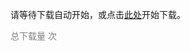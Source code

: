 <script>
    window.onload = function () {
        var link = document.createElement('a');
        link.href = "../lab5-fslab-code.zip";
        link.download = "../lab5-fslab-code.zip";
        link.click();
    }
</script>

请等待下载自动开始，或点击<a href="../lab5-fslab-code.zip">此处</a>开始下载。

<script async src="//busuanzi.ibruce.info/busuanzi/2.3/busuanzi.pure.mini.js"></script>

<span style="color: grey" id="busuanzi_container_page_pv">总下载量 <span id="busuanzi_value_page_pv"></span> 次</span>